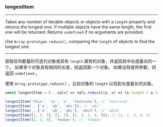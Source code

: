 ### longestItem

------------

Takes any number of iterable objects or objects with a `length` property and returns the longest one.
If multiple objects have the same length, the first one will be returned.
Returns `undefined` if no arguments are provided.

Use `Array.prototype.reduce()`, comparing the `length` of objects to find the longest one.

------------

获取任何数量的可迭代对象或具有 `length` 属性的对象，并返回其中长度最长的一个。
如果多个对象具有相同的长度，则返回第一个对象。
如果没有提供参数，则返回 `undefined` 。

使用 `Array.prototype.reduce()` ，比较对象的 `length` 以找到长度最长的对象。

```js
const longestItem = (...vals) => vals.reduce((a, x) => (x.length > a.length ? x : a));
```

```js
longestItem('this', 'is', 'a', 'testcase'); // 'testcase'
longestItem(...['a', 'ab', 'abc']); // 'abc'
longestItem(...['a', 'ab', 'abc'], 'abcd'); // 'abcd'
longestItem([1, 2, 3], [1, 2], [1, 2, 3, 4, 5]); // [1, 2, 3, 4, 5]
longestItem([1, 2, 3], 'foobar'); // 'foobar'
```

